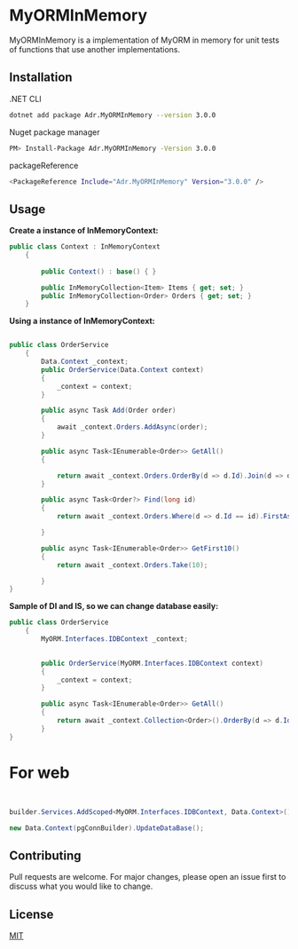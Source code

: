 # MyORMInMemory

MyORMInMemory is a implementation of MyORM in memory for unit tests of functions that use another implementations.


## Installation

.NET CLI

```bash
dotnet add package Adr.MyORMInMemory --version 3.0.0
```

Nuget package manager

```bash
PM> Install-Package Adr.MyORMInMemory -Version 3.0.0
```

packageReference

```bash
<PackageReference Include="Adr.MyORMInMemory" Version="3.0.0" />
```

## Usage

**Create a instance of InMemoryContext:**
```csharp
public class Context : InMemoryContext
    {
        
        public Context() : base() { }

        public InMemoryCollection<Item> Items { get; set; }
        public InMemoryCollection<Order> Orders { get; set; }
    }
```


**Using a instance of InMemoryContext:**
```csharp

public class OrderService 
    {
        Data.Context _context;
        public OrderService(Data.Context context)
        {
            _context = context;
        }

        public async Task Add(Order order)
        {
            await _context.Orders.AddAsync(order);
        }

        public async Task<IEnumerable<Order>> GetAll()
        {                        

            return await _context.Orders.OrderBy(d => d.Id).Join(d => d.Item).ToListAsync();
        }

        public async Task<Order?> Find(long id)
        {
            return await _context.Orders.Where(d => d.Id == id).FirstAsync();

        }

        public async Task<IEnumerable<Order>> GetFirst10()
        {
            return await _context.Orders.Take(10);

        }
}
```

**Sample of DI and IS, so we can change database easily:**
```csharp
public class OrderService 
    {
        MyORM.Interfaces.IDBContext _context;

        
        public OrderService(MyORM.Interfaces.IDBContext context)
        {
            _context = context;
        }

        public async Task<IEnumerable<Order>> GetAll()
        {
            return await _context.Collection<Order>().OrderBy(d => d.Id).Join(d => d.Item).ToListAsync();
        }
}

```

# For web

```csharp


builder.Services.AddScoped<MyORM.Interfaces.IDBContext, Data.Context>();

new Data.Context(pgConnBuilder).UpdateDataBase();

```


## Contributing
Pull requests are welcome. For major changes, please open an issue first to discuss what you would like to change.

## License
[MIT](https://choosealicense.com/licenses/mit/)
